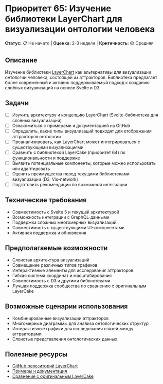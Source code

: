 # Приоритет 65: Изучение библиотеки LayerChart для визуализации онтологии человека

**Статус:** 📋 Не начато | **Оценка:** 2-3 недели | **Критичность:** 🟡 Средняя

## Описание
Изучение библиотеки [LayerChart](https://github.com/techniq/layerchart) как альтернативы для визуализации онтологии человека, состоящей из аттракторов. Библиотека предлагает более современный и активно поддерживаемый подход к созданию слоёных визуализаций на основе Svelte и D3.

## Задачи
- [ ] Изучить архитектуру и концепцию LayerChart (Svelte-библиотека для слоёных визуализаций)
- [ ] Ознакомиться с примерами и документацией на GitHub
- [ ] Определить, какие типы визуализаций подходят для отображения аттракторов онтологии
- [ ] Проанализировать, как LayerChart может интегрироваться с существующими визуализациями
- [ ] Сравнить с библиотекой LayerCake (приоритет 64) по функциональности и поддержке
- [ ] Выявить потенциальные компоненты, которые можно использовать или адаптировать
- [ ] Оценить преимущества перед текущими библиотеками визуализации (D3, Vis-network)
- [ ] Подготовить рекомендации по возможной интеграции

## Технические требования
- Совместимость с Svelte 5 и текущей архитектурой
- Возможность интеграции с GraphQL-данными
- Поддержка сложных многомерных визуализаций
- Совместимость с существующими UI-компонентами
- Активная поддержка и обновления

## Предполагаемые возможности
- Слоистая архитектура визуализаций
- Совмещение различных типов графиков
- Интерактивные элементы для исследования аттракторов
- Гибкая система координат и масштабирования
- Совместимость с D3 и другими библиотеками
- Лучшая поддержка сообщества по сравнению с оригинальным LayerCake

## Возможные сценарии использования
- Комбинированные визуализации аттракторов
- Многомерные диаграммы для анализа онтологических структур
- Интерактивные графики для исследования связей между аттракторами
- Слоистые представления онтологических данных

## Полезные ресурсы
- [GitHub репозиторий LayerChart](https://github.com/techniq/layerchart)
- [Примеры и документация](https://github.com/techniq/layerchart)
- [Сравнение с оригинальным LayerCake](https://github.com/techniq/layerchart)